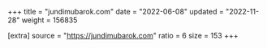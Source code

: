 +++
title = "jundimubarok.com"
date = "2022-06-08"
updated = "2022-11-28"
weight = 156835

[extra]
source = "https://jundimubarok.com"
ratio = 6
size = 153
+++
